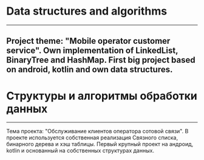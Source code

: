 # Data structures and algorithms
---

Project theme: "Mobile operator customer service".
Own implementation of LinkedList, BinaryTree and HashMap.
First big project based on android, kotlin and own data structures.
----

# Структуры и алгоритмы обработки данных
---
Тема проекта: "Обслуживание клиентов оператора сотовой связи".
В проекте используется собственная реализация Связного списка, бинарного дерева и хэш таблицы.
Первый крупный проект на андроид, kotlin и основанный на собственных структурах данных.
